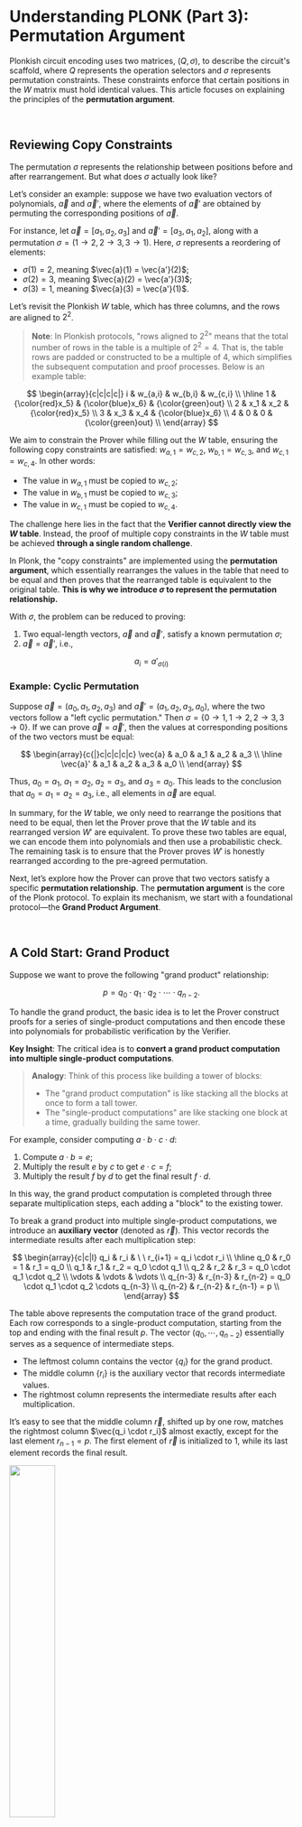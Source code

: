 # Understanding PLONK (Part 3): Permutation Argument

Plonkish circuit encoding uses two matrices, $(Q, \sigma)$, to describe the circuit's scaffold, where $Q$ represents the operation selectors and $\sigma$ represents permutation constraints. These constraints enforce that certain positions in the $W$ matrix must hold identical values. This article focuses on explaining the principles of the **permutation argument**.

</br>

## Reviewing Copy Constraints

The permutation $\sigma$ represents the relationship between positions before and after rearrangement. But what does $\sigma$ actually look like?

Let’s consider an example: suppose we have two evaluation vectors of polynomials, $\vec{a}$ and $\vec{a}'$, where the elements of $\vec{a}'$ are obtained by permuting the corresponding positions of $\vec{a}$. 

For instance, let $\vec{a} = [a_1, a_2, a_3]$ and $\vec{a}' = [a_3, a_1, a_2]$, along with a permutation $\sigma = (1 \to 2, 2 \to 3, 3 \to 1)$. Here, $\sigma$ represents a reordering of elements:

- $\sigma(1) = 2$, meaning $\vec{a}(1) = \vec{a'}(2)$;
- $\sigma(2) = 3$, meaning $\vec{a}(2) = \vec{a'}(3)$;
- $\sigma(3) = 1$, meaning $\vec{a}(3) = \vec{a'}(1)$.

Let’s revisit the Plonkish $W$ table, which has three columns, and the rows are aligned to $2^2$.

> **Note**: In Plonkish protocols, "rows aligned to $2^2$" means that the total number of rows in the table is a multiple of $2^2 = 4$. That is, the table rows are padded or constructed to be a multiple of 4, which simplifies the subsequent computation and proof processes. Below is an example table:

$$
\begin{array}{c|c|c|c|}
i & w_{a,i} & w_{b,i} & w_{c,i}  \\
\hline
1 & {\color{red}x_5} & {\color{blue}x_6} & {\color{green}out} \\
2 & x_1 & x_2 & {\color{red}x_5} \\
3 & x_3 & x_4 & {\color{blue}x_6} \\
4 & 0 & 0 & {\color{green}out} \\
\end{array}
$$

We aim to constrain the Prover while filling out the $W$ table, ensuring the following copy constraints are satisfied: $w_{a,1} = w_{c,2}$, $w_{b,1} = w_{c,3}$, and $w_{c,1} = w_{c,4}$. In other words:

- The value in $w_{a,1}$ must be copied to $w_{c,2}$;
- The value in $w_{b,1}$ must be copied to $w_{c,3}$;
- The value in $w_{c,1}$ must be copied to $w_{c,4}$.

The challenge here lies in the fact that the **Verifier cannot directly view the $W$ table**. Instead, the proof of multiple copy constraints in the $W$ table must be achieved **through a single random challenge**.

In Plonk, the "copy constraints" are implemented using the **permutation argument**, which essentially rearranges the values in the table that need to be equal and then proves that the rearranged table is equivalent to the original table. **This is why we introduce $\sigma$ to represent the permutation relationship.**

With $\sigma$, the problem can be reduced to proving:

1. Two equal-length vectors, $\vec{a}$ and $\vec{a}'$, satisfy a known permutation $\sigma$;
2. $\vec{a} = \vec{a}'$, i.e.,

$$
a_i = a'_{\sigma(i)}
$$

### Example: Cyclic Permutation

Suppose $\vec{a} = (a_0, a_1, a_2, a_3)$ and $\vec{a}' = (a_1, a_2, a_3, a_0)$, where the two vectors follow a "left cyclic permutation." Then $\sigma = \{0 \to 1, 1 \to 2, 2 \to 3, 3 \to 0\}$. If we can prove $\vec{a} = \vec{a}'$, then the values at corresponding positions of the two vectors must be equal:

$$
\begin{array}{c{|}c|c|c|c|c}
\vec{a} & a_0 & a_1 & a_2 & a_3 \\
\hline
\vec{a}' & a_1 & a_2 & a_3 & a_0 \\
\end{array}
$$

Thus, $a_0 = a_1$, $a_1 = a_2$, $a_2 = a_3$, and $a_3 = a_0$. This leads to the conclusion that $a_0 = a_1 = a_2 = a_3$, i.e., all elements in $\vec{a}$ are equal.

In summary, for the $W$ table, we only need to rearrange the positions that need to be equal, then let the Prover prove that the $W$ table and its rearranged version $W'$ are equivalent. To prove these two tables are equal, we can encode them into polynomials and then use a probabilistic check. The remaining task is to ensure that the Prover proves $W'$ is honestly rearranged according to the pre-agreed permutation.

Next, let’s explore how the Prover can prove that two vectors satisfy a specific **permutation relationship**. The **permutation argument** is the core of the Plonk protocol. To explain its mechanism, we start with a foundational protocol—the **Grand Product Argument**.

</br>

## A Cold Start: Grand Product 

Suppose we want to prove the following "grand product" relationship:

$$
p = q_0 \cdot q_1 \cdot q_2 \cdot \cdots \cdot q_{n-2}.
$$

To handle the grand product, the basic idea is to let the Prover construct proofs for a series of single-product computations and then encode these into polynomials for probabilistic verification by the Verifier.

**Key Insight**: The critical idea is to **convert a grand product computation into multiple single-product computations**.

> **Analogy**: Think of this process like building a tower of blocks:
>
> - The "grand product computation" is like stacking all the blocks at once to form a tall tower.
> - The "single-product computations" are like stacking one block at a time, gradually building the same tower.

For example, consider computing $a \cdot b \cdot c \cdot d$:

1. Compute $a \cdot b = e$;
2. Multiply the result $e$ by $c$ to get $e \cdot c = f$;
3. Multiply the result $f$ by $d$ to get the final result $f \cdot d$.

In this way, the grand product computation is completed through three separate multiplication steps, each adding a "block" to the existing tower.

To break a grand product into multiple single-product computations, we introduce an **auxiliary vector** (denoted as $\vec{r}$). This vector records the intermediate results after each multiplication step:

$$
\begin{array}{c|c|l}
q_i & r_i & \ \ r_{i+1} = q_i \cdot r_i \\
\hline
q_0 & r_0 = 1  & r_1 = q_0 \\
q_1 & r_1 & r_2 = q_0 \cdot q_1 \\
q_2 & r_2 & r_3 = q_0 \cdot q_1 \cdot q_2 \\
\vdots & \vdots & \vdots \\
q_{n-3} & r_{n-3} & r_{n-2} = q_0 \cdot q_1 \cdot q_2 \cdots q_{n-3} \\
q_{n-2} & r_{n-2} & r_{n-1} = p \\
\end{array}
$$

The table above represents the computation trace of the grand product. Each row corresponds to a single-product computation, starting from the top and ending with the final result $p$. The vector $(q_0, \cdots, q_{n-2})$ essentially serves as a sequence of intermediate steps.

- The leftmost column contains the vector $\{q_i\}$ for the grand product.
- The middle column $\{r_i\}$ is the auxiliary vector that records intermediate values.
- The rightmost column represents the intermediate results after each multiplication.

It’s easy to see that the middle column $\vec{r}$, shifted up by one row, matches the rightmost column $\vec{q_i \cdot r_i}$ almost exactly, except for the last element $r_{n-1} = p$. The first element of $\vec{r}$ is initialized to 1, while its last element records the final result.

<img src="/ZKP-PLONK/images/Permutation/relationship.png" width="40%" />

The vector $\vec{r}$ serves as an **accumulator**, recording each intermediate result in the grand product computation:

$$
r_k = \prod_{i=0}^{k-1} q_i
$$

Next, we encode $\vec{q}$ and $\vec{r}$ as polynomials over the multiplicative subgroup $H$:

$$
\begin{array}{c|c|c}
H & q_i & r_i  \\
\hline
\omega^0 & q_0 & r_0 = 1  \\
\omega^1 & q_1 & r_1 \\
\omega^2 & q_2 & r_2 \\
\vdots & \vdots & \vdots \\
\omega^{N-2} & q_{N-2} & r_{N-2} \\
\omega^{N-1} & q_{N-1} = 0 & r_{N-1} = p \\
\end{array}
$$

Polynomials $q(X)$ and $r(X)$ are used to encode $\vec{q}$ and $\vec{r}$, respectively.

We can derive the following recurrence relation:

$$
r_0 = 1, \qquad r_{k+1} = q_k \cdot r_k.
$$

Thus, the three columns of the table, when encoded into polynomials, must satisfy the following three constraints:


### **First Constraint**
$$
L_0(X) \cdot (r(X) - 1) = 0, \qquad \forall X \in H
$$

> This constraint is constructed using **Lagrange interpolation** to ensure that the initial value of $r(X)$ is $1$.


### **Second Constraint**
The recursive multiplication relationship:

$$
q(X) \cdot r(X) = r(\omega \cdot X), \qquad \forall X \in H \setminus \{\omega^{-1}\}
$$

> **Notes**:
> 1. The purpose of this constraint is to verify the recursive relationship by calculating $q(X) \cdot r(X)$ and $r(\omega \cdot X)$ and ensuring the results are equal.
> 2. The term $\omega \cdot X$ represents a **scaling** or **shift** of $X$. Here, $\omega$ is a fixed value known as a **primitive root of unity**, used to shift within the cyclic group; $X$ is the current point. Multiplying by $\omega$ moves $X$ to a new point in the group.
> 3. Why multiply $X$ by $\omega$? The primary reason is that it ensures each shift (or scaling) is proportional, maintaining uniform spacing between points in the cyclic group. For instance, $\omega = e^{\frac{2\pi i}{n}}$ (an $n$ th root of unity) corresponds to a fixed rotation angle on the complex plane. Multiplying $X$ by $\omega$ rotates points by a fixed angle, ensuring even distribution in the cycle.
> 4. Why exclude $X = \omega^{-1}$? This exclusion avoids potential issues:
>    - At $X = \omega^{-1}$, calculations may involve singularities or undefined behavior (e.g., division by zero).
>    - In Fast Fourier Transforms (FFT) or Discrete Fourier Transforms (DFT), this can cause overlapping or confusion between frequency points.
>    - In polynomial interpolation, this may lead to repeated roots or reduced interpolation precision.
>    - Numerical instability or rounding errors may accumulate.
> 5. In this context, $q_{N-1} = 0$ serves as a special condition to enforce $r_{N-1} = p$. This ensures that the grand product result $p$ is properly encoded as part of $r(X)$.



### **Third Constraint**
The purpose of this constraint is to ensure that $r(X)$ evaluates to $p$ at the endpoint:

$$
L_{N-1}(X) \cdot (r(X) - p) = 0, \qquad \forall X \in H
$$

### How to address the Exclusion of $X = \omega^{-1}$?

The second constraint does not cover the entire set $H$ (it excludes $\omega^{-1}$). To address this, we can rewrite it as the following constraint equation, ensuring the polynomial constraint now fully covers $H$:

$$
\big(q(X) \cdot r(X) - r(\omega \cdot X) \big) \cdot \big(X - \omega^{-1} \big) = 0, \qquad \forall X \in H.
$$



### Simplifying and Combining Constraints

We can use a small trick to simplify and combine the three constraints into a single polynomial constraint.

By adding an additional row to the grand product computation table and setting $q_{N-1} = \frac{1}{p}$ (where $p$ is the grand product of the vector $\vec{q}$):

$$
\begin{array}{c|c|c}
q_i & r_i & q_i \cdot r_i \\
\hline
q_0 & 1  & r_0 \\
q_1 & r_0 & r_1 \\
q_2 & r_1 & r_2 \\
\vdots & \vdots & \vdots \\
q_{N-2} & r_{N-2} & r_{N-1} \\
q_{N-1} = \frac{1}{p} & r_{N-1} = p & r_{N} = r_0 = 1 \\
\end{array}
$$

This ensures $r_N = r_0 = 1$. The rightmost column now represents a **cyclic shift** of $\vec{r}$. Additionally, every row in the table satisfies the multiplicative relationship!

<img src="/ZKP-PLONK/images/Permutation/circle.pngg" width="40%" />

### Recursive Grand Product Representation

Using this setup, the recursive grand product can now be expressed as:

$$
q(X) \cdot r(X) = r(\omega \cdot X), \qquad \forall X \in H
$$

> **Note**: 
> Using the above trick, we modified the original constraint: $q(X)\cdot r(X) = r(\omega\cdot X), \qquad \forall X\in H\backslash\\{\omega^{-1}\\} \qquad \to \qquad q(X)\cdot r(X)=r(\omega\cdot X), \qquad \forall X\in H$ 
> This means that the point $\omega^{-1}$, which was previously excluded, now satisfies the constraint over the entire $H$.


### Final Constraints

After applying these simplifications, the final polynomial constraints are:

$$
L_{N-1}(X)\cdot(r(X)-p)=0, \qquad \forall X\in H
$$

$$
q(X)\cdot r(X) = r(\omega\cdot X), \qquad \forall X\in H\backslash\\{\omega^{-1}\\}
$$

$$
q(X)\cdot r(X)=r(\omega\cdot X), \qquad \forall X\in H
$$

### Verifier's Challenge

The Verifier can now challenge the Prover with the following aggregated polynomial equation:

$$
L_0(X) \cdot (r(X) - 1) + \alpha \cdot (q(X) \cdot r(X) - r(\omega \cdot X)) = h(X) \cdot z_H(X)
$$

where:

- $\alpha$ is a **random challenge** used to combine multiple polynomial constraints.
- $h(X)$ is the quotient polynomial.
- $z_H(X)$ is the vanishing polynomial defined as:

$$
z_H(X) = (X - 1)(X - \omega)\cdots(X - \omega^{n-1})
$$

### Verifying with the Schwartz-Zippel Lemma

Using the **Schwartz-Zippel Lemma**, the Verifier can provide a random challenge $\zeta$ to check whether the polynomial equation holds.

#### Steps:

1. Construct the **difference polynomial**:
$$
A(X) = L_0(X) \cdot (r(X) - 1) + \alpha \cdot (q(X) \cdot r(X) - r(\omega \cdot X))
$$

$$
B(X) = h(X) \cdot z_H(X)
$$

2. Define $R(X) = A(X) - B(X)$, where $d$ is the degree of $R(X)$.

3. Use the Schwartz-Zippel Lemma to verify:
   - Select a random point $\zeta$ from $H$.
   - Compute $R(\zeta)$:
     - If $R(\zeta) = 0$, then $A(X) = B(X)$, and the equation holds.
     - If $R(\zeta) \neq 0$, the equation does not hold, and the proof is invalid.

> **Notes**:
> The equation $q_L \circ w_a + q_R \circ w_b + q_M \circ (w_a \cdot w_b) - q_C + q_O \cdot w_c = 0$ is typically used to establish constraint relations, often referred to as a constraint polynomial, which is designed to express specific arithmetic circuit constraints.
> On the other hand, the equation $L_0(X) \cdot (r(X) - 1) + \alpha \cdot (q(X) \cdot r(X) - r(\omega \cdot X)) = h(X) \cdot z_H(X)$ commonly appears in the construction of polynomial equations to verify certain algebraic properties. For instance, it is used in polynomial commitment schemes to prove the integrity and correctness of the entire circuit or protocol.

After understanding how to prove a grand product, the next step is to use the **Grand Product Argument** to implement the **Multiset Equality Argument**. This will allow us to verify that two multisets are equivalent in terms of their elements and multiplicities.

</br>

## From Grand Product to Multiset Equality

Suppose we have two vectors, where $\vec{B}$ is a permutation of $\vec{A}$:

$$
\vec{A} = [1, 2, 3], \quad \vec{B} = [3, 1, 2]
$$

How do we prove that they are equivalent in the sense of a multiset (i.e., **unordered sets**)?

### Why Polynomial Equality Does Not Work

**We cannot simply prove that the polynomials encoded by the two vectors are equal to determine multiset equivalence.** Here are the reasons:

1. If the elements in the vectors are in a different order, the resulting polynomials will also differ.  

For example, consider:

$$
\vec{A} = [1, 2, 3], \quad \vec{B} = [3, 1, 2]
$$

Converting the vectors to polynomials by treating the elements as coefficients gives:

$$
\begin{aligned}
A(X) &= 1 + 2X + 3X^2 \\
B(X) &= 3 + 1X + 2X^2
\end{aligned}
$$

Clearly, $A(X) \neq B(X)$ because the coefficients of the polynomials differ.

2. Even if the polynomials differ, they could represent the same multiset.  

For example, $A(X) \neq B(X)$, i.e., $1 + 2X + 3X^2 \neq 3 + X + 2X^2$. However, both polynomials represent the same multiset $\{1, 2, 3\}$.

**This demonstrates multiset equivalence, even though the polynomials themselves are not equal.**

> **Note**: Encoding vectors as polynomials is a mathematical technique to represent information about the elements and their positions. You don’t need to dive too deeply into this—it’s enough to understand that simply comparing polynomials is insufficient for proving multiset equivalence.


### How to Prove Multiset Equality

To prove multiset equivalence (unordered and with duplicates allowed), we essentially need to show that **both vectors contain the same elements with the same multiplicities**.

The most straightforward approach is **to iterate over each element in one vector and verify that it exists in the other vector**. However, this method has limitations:

- It fails if the vectors contain duplicate elements.  
  For example, $\{1, 1, 2\}$ is a multiset that is not equal to $\{1, 2, 2\}$ or $\{2, 1\}$.


### A Direct Multiset Method Using Products

One another simple solution is to compute the product of all elements in both vectors, then check if the two products are equal. However, this approach has a major limitation:

- **Vector elements must be prime numbers.**  
  For example, $3 \times 6 = 9 \times 2$, but $\{3, 6\} \neq \{9, 2\}$.


### A Better Approach: Compare the Root Sets of Polynomials

Instead of relying on the product of elements, we compare the **root sets** of polynomials derived from the vectors.

#### Step 1: Define the Root Set of a Polynomial

Let $\{q_i\}$ be the root set of a polynomial $q(X)$. For any element $q_i$ in the vector, $q(q_i) = 0$. The polynomial $q(X)$ is defined as:

$$
q(X) = (X - q_0)(X - q_1)(X - q_2) \cdots (X - q_{n-1}).
$$

#### Step 2: Compare Root Sets

If there exists another polynomial $p(X)$ such that $p(X) = q(X)$, then the root sets $\{q_i\}$ and $\{p_i\}$ must be identical. For example:

$$
\prod_{i}(X - q_i) = q(X) = p(X) = \prod_{i}(X - p_i).
$$

#### Step 3: Multiset Equivalence

If $p(X) = q(X)$, the two vectors are equivalent as multisets:

$$
\{q_i\} =_{\text{multiset}} \{p_i\}.
$$

### Why This Works

Let’s break down why this method proves multiset equivalence:

1. **Step 1: Generate Polynomials**  
   Each vector is represented as a polynomial, with its elements encoded as the roots of the polynomial. This step encodes the elements without considering their order.

2. **Step 2: Compute Root Sets**  
   The root set of each polynomial is determined. This step captures the relationship between the elements of the vector and their multiplicities, while ignoring their order.

3. **Step 3: Compare Root Sets**  
   If the root sets are identical, the vectors are equivalent as multisets.

### Using the Schwartz-Zippel Lemma for Verification

To further verify multiset equivalence, we use the **Schwartz-Zippel Lemma**. Here’s the steps:

1. The Verifier sends the Prover a random number $\gamma$.

2. The Prover computes and sends back the following product for both vectors:

$$
\prod_{{i \in [n]}} (\gamma - p_i) = \prod_{{i \in [n]}} (\gamma - q_i).
$$

> Notes:
> - $\prod$ denotes a product.
> - $\gamma$ is a random constant or variable.
> - $p_i$ and $q_i$ are elements of the two vectors.
> - $i \in [n]$ means $i$ iterates from 1 to $n$.

### Key Points

1. The equation $\prod_{i}(X - q_i) = q(X) = p(X) = \prod_{i}(X - p_i)$ ensures that the polynomials $p(X)$ and $q(X)$ are equivalent.

2. The equation $\prod_{{i \in [n]}} (\gamma - p_i) = \prod_{{i \in [n]}} (\gamma - q_i)$ ensures that the polynomials evaluate to the same value for the random challenge $\gamma$.  
   If this holds, it confirms that the two vectors are equivalent multisets.


### Addressing Copy Constraints

At this stage, we have demonstrated that the root sets $\{p_i\}$ and $\{q_i\}$ are equivalent multisets. This provides a foundation for verifying **copy constraints**. Specifically, we can ensure that the zero sets (roots) of $W(X)$ and $W'(X)$ contain the same elements.

However, this alone is insufficient because it does not capture the exact correspondence between the roots, i.e., whether $p_i$ and $q_j$ align according to a predefined rule. To address this, we refer back to the **Grand Product Argument** to extend the proof and validate that the roots follow a specific permutation rule $\sigma$.

> **Notes**:
> Two separate product equations can also be combined into a single equation:

> $$
> \prod_{{i \in [n]}} (\gamma - p_i) = \prod_{{i \in [n]}} (\gamma - q_i)
> $$

> can be rewritten as:

> $$
> \prod_{{i \in [n]}} \frac{(\gamma - p_i)}{(\gamma - q_i)} = 1
> $$

> Why This Works:
> 1. The first equation states that the two products are equal. Each product is a polynomial evaluated at $\gamma$, with roots $\{p_i\}$ and $\{q_i\}$, respectively.
> 2. By moving the right-hand side to the left and combining via division, we form a single grand product:

> $$
> \frac{\prod_{i \in [n]} (\gamma - p_i)}{\prod_{i \in [n]} (\gamma - q_i)} = 1.
> $$

> 3. Using the properties of grand products, the combined equation simplifies to:

> $$
> \prod_{{i \in [n]}} \frac{(\gamma - p_i)}{(\gamma - q_i)} = 1
> $$

> This approach leverages the inherent properties of products to reduce the verification to a single equation.


Now that we understand how to prove **Multiset Equality**, the next step is to construct the **Permutation Argument**. This will allow us to implement the **Copy Constraints** required by the Plonk protocol.

</br>

## From Multiset Equality to Permutation Argument

In general, constructing a **permutation argument** requires more than just proving multiset equality, as it cannot capture the exact ordering of elements. A **grand product** or **product check** is necessary to verify the specific permutation relationship between elements.

### Step 1: Multiset Equality

As discussed earlier, the first step is to verify multiset equality between the roots $p_i$ and $q_i$, ensuring:

$$
\prod_{{i \in [n]}} \frac{(\gamma - p_i)}{(\gamma - q_i)} = 1
$$

> **Note**: The grand product method is a computational technique that can be applied multiple times.

### Step 2: Verifying Permutation Consistency

Next, we need to verify whether $q_i = p(\sigma(i))$, i.e., whether the elements of $q_i$ are a permutation of $p_i$ under a specific mapping $\sigma$. This is typically done as follows:

1. **Permutation Polynomial Encoding**:  
   In PLONK, a special **permutation polynomial** $\sigma(X)$ is used to encode the permutation relationship, explicitly describing how $p_i$ maps to $q_i$.

2. **Consistency Check**:  
   To verify the permutation consistency, the following relationship is checked: $p(X) = q(\sigma(X))$,

   where $p(X)$ and $q(X)$ are the polynomials interpolated from $p_i$ and $q_i$, and $\sigma(X)$ is the permutation polynomial.

3. **Product Check**:  
   To ensure the correctness of the permutation, a **grand product check** is used: 
$$
\prod_{{i \in [n]}} (\gamma - p_i) = \prod_{{i \in [n]}} (\gamma - q_{\sigma(i)})
$$


### Combining Multiset Equality and Permutation

The above product equation inherently captures both **multiset equality** and the **specific permutation relationship**.

However, **in some cases, multiset equality can be considered a special case of a permutation argument**. This is because multiset equality verifies that two sets are related by some permutation, without identifying the exact permutation. In other words, multiset equality ensures that the two vectors $\{p_i\}$ and $\{q_i\}$ are related by an **unknown permutation**.

What we need, however, is a proof and verification of a **known permutation relationship**. This requires proving a **specific, publicly defined reordering** of an ordered vector, such as locally cyclic shifts within subsets.

### Example: Odd-Even Permutation

Let’s consider an example where the Prover needs to prove that two vectors satisfy an **odd-even swap permutation**:

$$
\begin{aligned}
\vec{a} &= (a_0, a_1, a_2, a_3, \ldots, a_{n-1}, a_n) \\
\vec{b} &= (a_1, a_0, a_3, a_2, \ldots, a_n, a_{n-1})
\end{aligned}
$$

We encode both vectors into polynomials $a(X)$ and $b(X)$, respectively. To describe the odd-even swap, we use a **position vector** $\vec{i}$ and a **permutation function** $\sigma$:

$$
\vec{i} = (0, 1, 2, 3, \ldots, n-1, n), \quad \sigma = (1, 0, 3, 2, \ldots, n, n-1).
$$

> - Each element $i$ in $\vec{i}$ represents the **initial position** of an element.
> - The permutation $\sigma$ describes how the positions are rearranged.

We then align the position vector $\vec{i}$ with $\vec{a}$ and $\vec{b}$:

$$
\begin{array}{|c|c|c|c|}
a_i & i & b_i & \sigma(i) \\
\hline
a_0 & 0 & b_0 = a_1 & 1 \\
a_1 & 1 & b_1 = a_0 & 0 \\
a_2 & 2 & b_2 = a_3 & 3 \\
a_3 & 3 & b_3 = a_2 & 2 \\
\vdots & \vdots & \vdots & \vdots \\
a_{n-1} & n-1 & b_{n-1} = a_n & n \\
a_n & n & b_n = a_{n-1} & n-1 \\
\end{array}
$$


Next, we **fold** the left two columns and the right two columns into paired elements. That is, represent $(a_i, i)$ as a single element and $(b_i, \sigma(i))$ as another. The resulting table looks like this:

$$
\begin{array}{|c|c|}
a'_i=(a_i, i) & b'_i=({b}_i, \sigma(i)) \\
\hline
(a_0, 0) & (b_0=a_1, 1) \\
(a_1, 1) & (b_1=a_0, 0) \\
\vdots & \vdots \\
(a\_{n-1}, n-1) & (b\_{n-1}=a\_{n}, n) \\
(a\_n, n) & (b\_n=a\_{n-1}, n-1) \\
\end{array}
$$

If vectors $\vec{a}$ and $\vec{b}$ satisfy the permutation $\sigma$, then the merged vectors $\vec{a}'$ and $\vec{b}'$ will satisfy multiset equality.

<img src="/ZKP-PLONK/images/Permutation/permutation-1.png" width="40%" />


### Why Odd-Even Permutation Can Be Reduced to Multiset Equality

Odd-even swaps can leverage multiset equality because their defining property—swapping odd and even positions—depends only on the **content of the set**, not the exact details of the permutation:

- If we only care about whether the permutation is an odd-even swap, we focus on the **consistency of the elements’ content** (i.e., multiset equality).
- The odd-even nature describes a high-level property of the permutation without requiring verification of specific arrangements.
- Thus, verifying an odd-even permutation only requires proving multiset equality, without checking specific positional relationships.


### Handling Pairs with Folding

One issue arises when the table’s left and right columns consist of **pairs** (e.g., $(a_i, i)$ and $(b_i, \sigma{(i)})$ ). Such pairs cannot directly serve as roots of a univariate polynomial.

To resolve this, we apply a **folding technique**: ask the Verifier for a random scalar $\beta$ and combine the pairs into single values:

$$
\begin{array}{|c|c|}
a'_i=(a_i+\beta\cdot i) & b_i'=(b + \beta\cdot \sigma(i)) \\
\hline
(a_0 + \beta\cdot 0) & (b_0 + \beta\cdot 1) \\
(a_1 + \beta\cdot 1) & (b_1 + \beta\cdot 0) \\
\vdots & \vdots \\
(a\_{n-1} + \beta\cdot n-1) & (b\_{n-1} + \beta\cdot n) \\
(a\_n + \beta\cdot n) & (b\_n + \beta\cdot (n-1))\\
\end{array}
$$

<img src="/ZKP-PLONK/images/Permutation/permutation-2.png" width="40%" />

This transforms the paired elements into single values, enabling polynomial encoding.


### Why Randomization Is Necessary

> Note:
> In the third step of the diagram, addition is used because it is the simplest operation. However, could other algorithms (such as multiplication, division, or more complex functions) be used instead? The answer is no, and the key reason is security.
> To ensure security, randomness must be introduced. If randomness is not included, the Prover could potentially construct a fraudulent proof that bypasses verification. By introducing a random challenge $\beta$ from the Verifier, the Prover is forced to encode the pair $(a_i, i)$ securely into a single value as: $\vec{a}'_ i = a_{i} + \beta \cdot {i}$.

1. **Randomness Ensures Security**:  
   Without randomness, the Prover could construct a proof that bypasses verification. By introducing the random challenge $\beta$, the Prover must fold the data as $\vec{a}'_i = a_i + \beta \cdot i$.

2. **Prevents Malicious Behavior**:  
   The Verifier’s random challenge $\beta$ ensures that the Prover cannot exploit deterministic patterns to generate invalid proofs.


### Verifying Permutation with Multiset Equality

After folding, the Prover can now prove that $\vec{a}'$ and $\vec{b}'$ satisfy multiset equality, thereby proving that the original vectors $\vec{a}$ and $\vec{b}$ follow the specific permutation relationship.


## Complete Permutation Protocol

Let’s describe the entire permutation protocol step by step:

### Assumptions

- Let $\mathbb{F}_p$ be a finite field containing a multiplicative subgroup $H = \{1, \omega, \omega^2, \ldots, \omega^{N-1}\}$, where $\omega$ is a generator of $H$.

### Inputs

1. **Public Inputs**:  
   The permutation relationship $\sigma$.
2. **Secret Inputs**:  
   Two vectors $\vec{a}$ and $\vec{b}$ of length $N$.

### Protocol Steps

1. **Setup**:  
   Prover and Verifier construct polynomials $[id(X)]$ and $[\sigma(X)]$, where:
   - $id(X)$ encodes the sequence $(0, 1, 2, \ldots, N-1)$.
   - $\sigma(X)$ encodes the permutation $\{\sigma(0), \sigma(1), \ldots, \sigma(N-1)\}$.

2. **Prover Sends Polynomials**:  
   The Prover computes and sends $[a(X)]$ and $[b(X)]$, encoding $\vec{a}$ and $\vec{b}$.

3. **Verifier’s Challenges**:  
   The Verifier sends random challenges $\beta \leftarrow \mathbb{F}_p$ and $\gamma \leftarrow \mathbb{F}_p$.

4. **Prover Computes Grand Product**:  
   The Prover constructs an auxiliary vector $\vec{z}$ and polynomial $z(X)$, satisfying: 

   $z_0 = 1, \quad z_{i+1} = \prod_{i=0}^{N-1} \frac{a_i + \beta \cdot i + \gamma}{b_i + \beta \cdot \sigma(i) + \gamma}$

   The Prover sends $[z(X)]$.

5. **Verifier’s Final Challenge**:  
   The Verifier sends another random challenge $\alpha \leftarrow \mathbb{F}_p$.

6. **Prover Constructs Final Polynomials**:  
   The Prover constructs:
   - A combined constraint polynomial $f(X)$.
   - A quotient polynomial $h(X)$, satisfying: 
   
   $f(X)= L_0(X)(z(X)-1) + \alpha\cdot \big(z(\omega\cdot X)(b(X)+\beta\cdot\sigma(X)+\gamma)-z(X)(a(X)+\beta\cdot id(X)+\gamma)\big)$

   $h(X) = \frac{f(X)}{z_H(X)}$

   The Prover sends $[h(X)]$.

7. **Verifier Checks Consistency**:  
   The Verifier queries evaluations of $[a(X)]$, $[b(X)]$, $[z(X)]$, $[h(X)]$, $[\sigma(X)]$, and $[id(X)]$ at specific points and checks the following equation:

   $L_0(\zeta)(z(\zeta)-1) + \alpha\cdot (z(\omega\cdot \zeta)(b(\zeta)+\beta\cdot\sigma(\zeta)+\gamma)-z(\zeta)(a(\zeta)+\beta\cdot id(\zeta)+\gamma)) \overset{?}{=} h(\zeta)z_H(\zeta)$

---

## Summary

The core of the permutation argument lies in **multiset equality verification**, which is extended by incorporating **grand product checks** to handle specific mappings and permutations. By introducing random challenges, the protocol ensures correctness and prevents malicious behavior. This forms the foundation for implementing **copy constraints** in the Plonk protocol.

## References:

- [WIP] Copy constraint for arbitrary number of wires. https://hackmd.io/CfFCbA0TTJ6X08vHg0-9_g
- Alin Tomescu. Feist-Khovratovich technique for computing KZG proofs fast. https://alinush.github.io/2021/06/17/Feist-Khovratovich-technique-for-computing-KZG-proofs-fast.html#fn:FK20
- Ariel Gabizon. Multiset checks in PLONK and Plookup. https://hackmd.io/@arielg/ByFgSDA7D